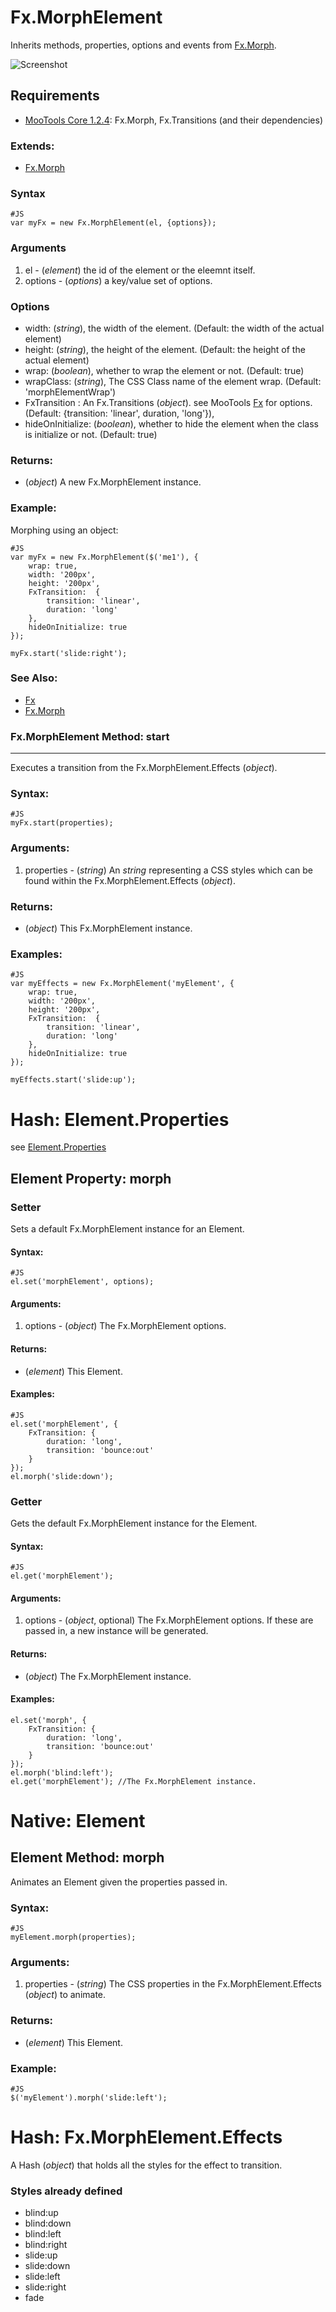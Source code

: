 Fx.MorphElement
====================================

Inherits methods, properties, options and events from [Fx.Morph][].

![Screenshot](http://github.com/vincentbluff/Fx.MorphElement/raw/master/screenshot.png)

Requirements
------------

* [MooTools Core 1.2.4](http://mootools.net/core): Fx.Morph, Fx.Transitions (and their dependencies)

### Extends:

- [Fx.Morph][]

### Syntax
	#JS
	var myFx = new Fx.MorphElement(el, {options});

### Arguments

1. el - (*element*) the id of the element or the eleemnt itself.
2. options - (*options*) a key/value set of options.

### Options
- width: (*string*), the width of the element. (Default: the width of the actual element)
- height: (*string*), the height of the element. (Default: the height of the actual element)
- wrap: (*boolean*),  whether to wrap the element or not. (Default: true)
- wrapClass: (*string*), The CSS Class name of the element wrap. (Default: 'morphElementWrap')
- FxTransition : An Fx.Transitions (*object*). see MooTools [Fx][] for options. (Default: {transition: 'linear', duration, 'long'}),
- hideOnInitialize: (*boolean*),  whether to hide the element when the class is initialize or not. (Default: true)

### Returns:

* (*object*) A new Fx.MorphElement instance.

### Example:

Morphing using an object:

	#JS
	var myFx = new Fx.MorphElement($('me1'), {
		wrap: true,
		width: '200px',
		height: '200px',
		FxTransition:  {
			transition: 'linear',
			duration: 'long'
		},
		hideOnInitialize: true
	});
	
	myFx.start('slide:right');

### See Also:

- [Fx][]
- [Fx.Morph][]

### Fx.MorphElement Method: start
---------------------------------

Executes a transition from the Fx.MorphElement.Effects (*object*).

### Syntax:

	#JS
	myFx.start(properties);

### Arguments:

1. properties - (*string*) An *string* representing a CSS styles which can be found within the Fx.MorphElement.Effects (*object*).

### Returns:

* (*object*) This Fx.MorphElement instance.

### Examples:
	
	#JS
	var myEffects = new Fx.MorphElement('myElement', {
		wrap: true,
		width: '200px',
		height: '200px',
		FxTransition:  {
			transition: 'linear',
			duration: 'long'
		},
		hideOnInitialize: true
	});

	myEffects.start('slide:up');

Hash: Element.Properties
========================

see [Element.Properties][]

Element Property: morph
-----------------------

### Setter

Sets a default Fx.MorphElement instance for an Element.

#### Syntax:

	#JS
	el.set('morphElement', options);

#### Arguments:

1. options - (*object*) The Fx.MorphElement options.

#### Returns:

* (*element*) This Element.

#### Examples:

	#JS
	el.set('morphElement', {
		FxTransition: {
			duration: 'long',
			transition: 'bounce:out'
		}
	});
	el.morph('slide:down');

### Getter

Gets the default Fx.MorphElement instance for the Element.

#### Syntax:

	#JS
	el.get('morphElement');

#### Arguments:

1. options - (*object*, optional) The Fx.MorphElement options. If these are passed in, a new instance will be generated.

#### Returns:

* (*object*) The Fx.MorphElement instance.

#### Examples:

	el.set('morph', {
		FxTransition: {
			duration: 'long',
			transition: 'bounce:out'
		}
	});
	el.morph('blind:left');
	el.get('morphElement'); //The Fx.MorphElement instance.

Native: Element
===============

Element Method: morph
---------------------

Animates an Element given the properties passed in.

### Syntax:

	#JS
	myElement.morph(properties);

### Arguments:

1. properties - (*string*) The CSS properties in the Fx.MorphElement.Effects (*object*) to animate.

### Returns:

* (*element*) This Element.

### Example:

	#JS
	$('myElement').morph('slide:left');

Hash: Fx.MorphElement.Effects
=============================

A Hash (*object*) that holds all the styles for the effect to transition.

### Styles already defined

- blind:up
- blind:down
- blind:left
- blind:right
- slide:up
- slide:down
- slide:left
- slide:right
- fade

[Fx]: http://www.mootools.net/docs/Fx/Fx
[Fx.Morph]: http://www.mootools.net/docs/Fx/Fx.Morph
[Element.Properties]: http://www.mootools.net/docs/Element/Element/#Element-Properties

